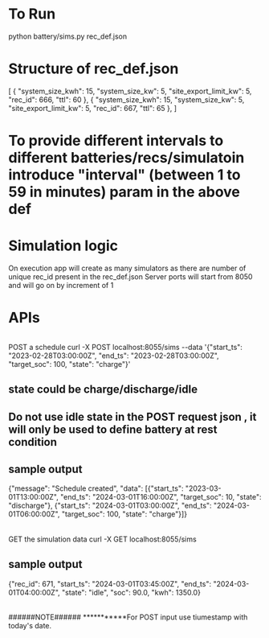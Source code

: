 ######
######
######
# To Run
python battery/sims.py rec_def.json

######
######
######
# Structure of rec_def.json
[
    {
        "system_size_kwh": 15,
        "system_size_kw": 5,
        "site_export_limit_kw": 5,
        "rec_id": 666,
        "ttl": 60
    },
    {
        "system_size_kwh": 15,
        "system_size_kw": 5,
        "site_export_limit_kw": 5,
        "rec_id": 667,
        "ttl": 65
    },
]

######
######
# To provide different intervals to different batteries/recs/simulatoin introduce "interval" (between 1 to 59 in minutes) param in the above def


######
######
######
# Simulation logic
On execution app will create as many simulators as there are number of unique rec_id present in the rec_def.json
Server ports will start from 8050 and will go on by increment of 1

######
######
######
# APIs
######
######
POST a schedule
curl -X POST localhost:8055/sims --data '{"start_ts": "2023-02-28T03:00:00Z", "end_ts": "2023-02-28T03:00:00Z", "target_soc": 100, "state": "charge"}'
## state could be charge/discharge/idle
## Do not use idle state in the POST request json , it will only be used to define battery at rest condition
## sample output
{"message": "Schedule created", "data": [{"start_ts": "2023-03-01T13:00:00Z", "end_ts": "2024-03-01T16:00:00Z", "target_soc": 10, "state": "discharge"}, {"start_ts": "2024-03-01T03:00:00Z", "end_ts": "2024-03-01T06:00:00Z", "target_soc": 100, "state": "charge"}]}

######
######
GET the simulation data
curl -X GET localhost:8055/sims
## sample output 
{"rec_id": 671, "start_ts": "2024-03-01T03:45:00Z", "end_ts": "2024-03-01T04:00:00Z", "state": "idle", "soc": 90.0, "kwh": 1350.0}

######
######
######
######NOTE######
***********For POST input use tiumestamp with today's date.
######
######
